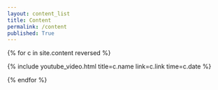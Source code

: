 ```yaml
---
layout: content_list
title: Content
permalink: /content
published: True
---
```


{% for c in site.content reversed %}

{% include youtube_video.html title=c.name link=c.link time=c.date %}

{% endfor %}
